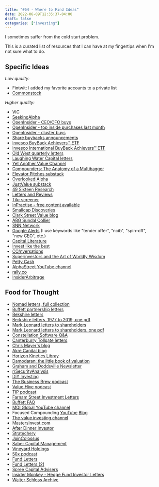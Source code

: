 ```yaml
---
title: "#54 - Where to Find Ideas"
date: 2022-06-09T12:35:37-04:00
draft: false
categories: ["investing"]
---
```


I sometimes suffer from the cold start problem.

This is a curated list of resources that I can have at my fingertips when I'm not sure what to do.


## Specific Ideas

_Low quality:_

- Fintwit: I added my favorite accounts to a private list
- [Commonstock](https://commonstock.com/)

_Higher quality:_

- [VIC](https://www.valueinvestorsclub.com/)
- [SeekingAlpha](https://seekingalpha.com/latest-articles)
- [OpenInsider - CEO/CFO buys](http://openinsider.com/latest-ceo-cfo-purchases-25k)
- [OpenInsider - top inside purchases last month](http://openinsider.com/top-insider-purchases-of-the-month)
- [OpenInsider - cluster buys](http://openinsider.com/latest-cluster-buys)
- [Share buybacks announcements](https://www.marketbeat.com/stock-buybacks/)
- [Invesco BuyBack Achievers™ ETF](https://www.invesco.com/us/financial-products/etfs/holdings?audienceType=Investor&ticker=PKW)
- [Invesco International BuyBack Achievers™ ETF](https://www.invesco.com/us/financial-products/etfs/holdings?audienceType=Investor&ticker=IPKW)
- [Old West quarterly letters](https://www.oldwestim.com/press)
- [Laughing Water Capital letters](https://www.laughingwatercapital.com/letters)
- [Yet Another Value Channel](https://www.youtube.com/channel/UCVCzUJIgjDKSdEOYpTqLScw)
- [Compounders: The Anatomy of a Multibagger](https://podcasts.google.com/feed/aHR0cHM6Ly9mZWVkLnBvZGJlYW4uY29tL2NvbXBvdW5kZXJzL2ZlZWQueG1s)
- [Elevator Pitches substack](https://elevatorpitches.substack.com/)
- [Overlooked Alpha](https://www.overlookedalpha.com/)
- [JustValue substack](https://justvalue.substack.com/)
- [49 Sixteen Research](https://49sixteenresearch.substack.com/)
- [Letters and Reviews](https://lettersandreviews.blogspot.com/)
- [Tikr screener](https://app.tikr.com/screener)
- [InPractise - free content available](https://inpractise.com/)
- [Smallcap Discoveries](https://www.youtube.com/user/trevtrew/videos)
- [Clark Street Value blog](http://clarkstreetvalue.blogspot.com/)
- [ABG Sundal Collier](https://cr.abgsc.com/)
- [SNN Network](https://www.youtube.com/user/SNNWire)
- [Google Alerts](https://www.google.com/alerts/) (I use keywords like "tender offer", "ncib", "spin-off", "new CEO", etc.)
- [Capital Literature](https://open.spotify.com/show/1RA6qsXmmkiXgK9yhnKQYg)
- [Invest like the best](https://open.spotify.com/playlist/57zSWuK6Fy1LehnYF3YA7j)
- [CO/nversations](https://open.spotify.com/show/3cfeneJaV9P3ngWUxb6PLD)
- [Superinvestors and the Art of Worldly Wisdom](https://open.spotify.com/show/3cfeneJaV9P3ngWUxb6PLD)
- [Petty Cash](https://pettycash.substack.com/)
- [AlphaStreet YouTube channel](https://www.youtube.com/c/AlphaStreetStudio/videos)
- [rally.co](https://www.rally-co.ca/)
- [InsiderArbitrage](https://www.insidearbitrage.com/)

## Food for Thought

- [Nomad letters, full collection](https://drive.google.com/file/d/1Y7F9VEgmFxVhLvIe1uZLtkHBY6xfCxee/view?usp=sharing)
- [Buffett partnership letters](https://drive.google.com/drive/folders/1uk_cJWoUT8XwKVfbtkxbIWutKhEBHkRV?usp=sharing)
- [Bekshire letters](https://www.berkshirehathaway.com/letters/letters.html)
- [Berkshire letters, 1977 to 2019, one pdf](https://drive.google.com/file/d/1rfi-dvdOg62e4LMMyF2bKTGK5g1C51Pv/view?usp=sharing)
- [Mark Leonard letters to shareholders](https://www.csisoftware.com/category/pres-letters)
- [Mark Leonard letters to shareholders, one pdf](https://drive.google.com/file/d/1nTGBuikH1Y8ZPFAA4WBcFfkmCQ8lUxSi/view?usp=sharing)
- [Constellation Software Q&A](https://www.csisoftware.com/investor-relations/shareholder-q-and-a)
- [Canterburry Tollgate letters](https://www.canterburytg.com/letters)
- [Chris Mayer's blog](https://www.woodlockhousefamilycapital.com/blog)
- [Akre Capital blog](https://www.akrecapital.com/our-thinking/)
- [Horizon Kinetics Libray](https://horizonkinetics.com/insights/library/)
- [Damodaran: the little book of valuation](https://pages.stern.nyu.edu/~adamodar/New_Home_Page/littlebook.htm)
- [Graham and Doddsville Newsletter](https://www8.gsb.columbia.edu/valueinvesting/resources/newsletters)
- [r/SecurityAnalysis](https://www.reddit.com/r/SecurityAnalysis/)
- [DIY Investing](https://www.youtube.com/c/DIYInvesting/videos)
- [The Business Brew podcast](https://www.youtube.com/channel/UCBywIfdQy7Nyb2RfRb_Z0eg)
- [Value Hive podcast](https://open.spotify.com/show/4jyB3twNAgXlcWJOFP2ObN)
- [TIP podcast](https://open.spotify.com/show/28RHOkXkuHuotUrkCdvlOP)
- [Farnam Street Investment Letters](https://orphanira.com/writings/)
- [Buffett FAQ](http://www.Buffetttfaq.com/)
- [MOI Global YouTube channel](https://www.youtube.com/c/manualofideas/videos)
- Focused Compounding [YouTube](https://www.youtube.com/c/FocusedCompounding/videos) [Blog](https://focusedcompounding.com/)
- [The value investing channel](https://www.youtube.com/channel/UCkQUXe4jHshvsvrvjJMWEhg/videos)
- [MastersInvest.com](http://mastersinvest.com/)
- [After Dinner Investor](https://open.spotify.com/show/0CNgrWDBJYvFoayTAhYQtJ)
- [Stratechery](https://stratechery.com/)
- [JoinColossus](https://www.joincolossus.com/)
- [Saber Capital Management](https://sabercapitalmgt.com/)
- [Vineyard Holdings](https://vineyardholdings.net/notes/)
- [50x podcast](https://www.50xpodcast.com/)
- [Fund Letters](https://seekingalpha.com/author/fund-letters)
- [Fund Letters (2)](https://finmasters.com/hedge-fund-letters-to-investors/)
- [Spree Capital Advisers](https://www.spreecap.com/research)
- [Insider Monkey - Hedge Fund Investor Letters](https://www.insidermonkey.com/blog/category/hedge-funds/hedge-fund-investor-letters/)
- [Walter Schloss Archive](https://www.walterschloss.com/)
